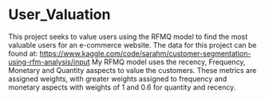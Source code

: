 # User_Valuation
This project seeks to value users using the RFMQ model to find the most valuable users for an e-commerce website. 
The data for this project can be found at: https://www.kaggle.com/code/sarahm/customer-segmentation-using-rfm-analysis/input
My RFMQ model uses the recency, Frequency, Monetary and Quantity aaspects to value the customers. These metrics are assigned weights, with greater weights assigned to frequency and monetary aspects with weights of 1 and 0.6 for quantity and recency.

